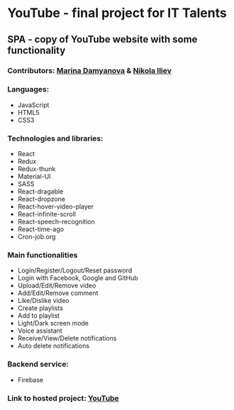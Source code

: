 # YouTube - final project for IT Talents

## SPA - copy of YouTube website with some functionality

### Contributors: [Marina Damyanova](https://github.com/mtdamyanova "Marina Damyanova") & [Nikola Iliev](https://github.com/iliev-nikola "Nikola Iliev")

### Languages:

- JavaScript
- HTML5
- CSS3

### Technologies and libraries:

- React
- Redux
- Redux-thunk
- Material-UI
- SASS
- React-dragable
- React-dropzone
- React-hover-video-player
- React-infinite-scroll
- React-speech-recognition
- React-time-ago
- Cron-job.org

### Main functionalities

- Login/Register/Logout/Reset password
- Login with Facebook, Google and GitHub
- Upload/Edit/Remove video
- Add/Edit/Remove comment
- Like/Dislike video
- Create playlists
- Add to playlist
- Light/Dark screen mode
- Voice assistant
- Receive/View/Delete notifications
- Auto delete notifications

### Backend service:

- Firebase

### Link to hosted project: [YouTube](https://fir-5612c.web.app/)
